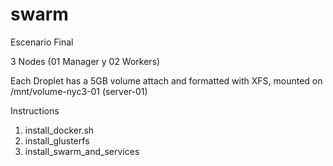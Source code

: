 # swarm
Escenario Final

3 Nodes (01 Manager y 02 Workers)

Each Droplet has a 5GB volume attach and formatted with XFS, mounted on /mnt/volume-nyc3-01 (server-01)

Instructions

1. install_docker.sh
2. install_glusterfs
3. install_swarm_and_services

